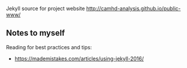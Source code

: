 Jekyll source for project website http://camhd-analysis.github.io/public-www/


## Notes to myself

Reading for best practices and tips:

 * https://mademistakes.com/articles/using-jekyll-2016/
